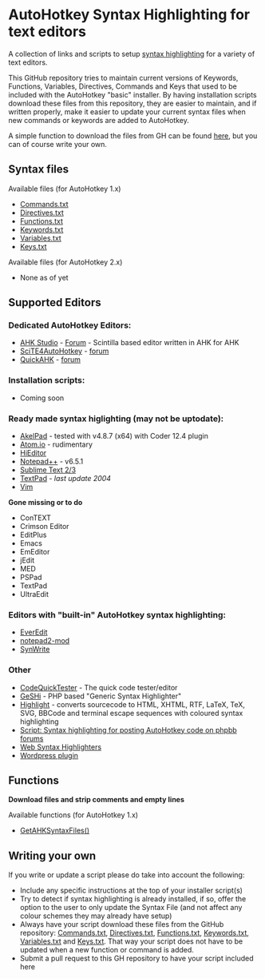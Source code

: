 # AutoHotkey Syntax Highlighting for text editors
 
A collection of links and scripts to setup [syntax highlighting](http://en.wikipedia.org/wiki/Syntax_highlighting)
for a variety of text editors. 

This GitHub repository tries to maintain current versions of Keywords, Functions, Variables, Directives, Commands and Keys that used to be included with the AutoHotkey "basic" installer. By having installation scripts download these files from this repository, they are easier to maintain, and if written properly, make it easier to update your current syntax files when new commands or keywords are added to AutoHotkey.

A simple function to download the files from GH can be found [here](functions/GetAHKSyntaxFiles.ahk), but you can of course write your own.

## Syntax files

Available files (for AutoHotkey 1.x)

* [Commands.txt](Commands.txt)
* [Directives.txt](Directives.txt)
* [Functions.txt](Functions.txt)
* [Keywords.txt](Keywords.txt)
* [Variables.txt](Variables.txt)
* [Keys.txt](Keys.txt)

Available files (for AutoHotkey 2.x)

* None as of yet

## Supported Editors

### Dedicated AutoHotkey Editors:

* [AHK Studio](http://ahkscript.org/boards/viewtopic.php?f=6&t=300) - [Forum](http://ahkscript.org/boards/viewtopic.php?f=6&t=300) - Scintilla based editor written in AHK for AHK
* [SciTE4AutoHotkey](http://fincs.ahk4.net/scite4ahk/) - [forum](http://ahkscript.org/boards/viewtopic.php?f=6&t=62)
* [QuickAHK](http://www.autohotkey.net/~jballi/QuickAHK/v2.2/QuickAHK.zip) - [forum](http://www.autohotkey.com/board/topic/33125-quickahk-v22/)

### Installation scripts:

* Coming soon

### Ready made syntax higlighting (may not be uptodate):

* [AkelPad](https://github.com/Lenchik/Akelpad-syntax-highlighting/blob/master/ahk.coder) - tested with v4.8.7 (x64) with Coder 12.4 plugin
* [Atom.io](https://github.com/nshakin/language-autohotkey) - rudimentary
* [HiEditor](http://www.winasm.net/forum/index.php?showtopic=2321)
* [Notepad++](http://ahkscript.org/boards/viewtopic.php?f=7&t=50) - v6.5.1
* [Sublime Text 2/3](https://github.com/ahkscript/SublimeAutoHotkey)
* [TextPad](http://www.textpad.com/add-ons/files/syntax/autohotkey.zip) - *last update 2004*
* [Vim](https://github.com/vim-scripts/autohotkey-ahk)

**Gone missing or to do**

* ConTEXT
* Crimson Editor
* EditPlus
* Emacs
* EmEditor
* jEdit
* MED
* PSPad
* TextPad
* UltraEdit

### Editors with "built-in" AutoHotkey syntax highlighting:

* [EverEdit](http://www.everedit.net)
* [notepad2-mod](http://xhmikosr.github.io/notepad2-mod/)
* [SynWrite](http://sourceforge.net/projects/synwrite/)

### Other

* [CodeQuickTester](http://ahkscript.org/boards/viewtopic.php?f=6&t=6113) - The quick code tester/editor
* [GeSHi](https://github.com/GeSHi/) - PHP based "Generic Syntax Highlighter"
* [Highlight](http://www.andre-simon.de/doku/highlight/en/highlight.php) - converts sourcecode to HTML, XHTML, RTF, LaTeX, TeX, SVG, BBCode and terminal escape sequences with coloured syntax highlighting
* [Script: Syntax highlighting for posting AutoHotkey code on phpbb forums](https://github.com/ahkon/Highlite)
* [Web Syntax Highlighters](https://github.com/ahkscript/awesome-AutoHotkey#web-syntax-highlighters)
* [Wordpress plugin](https://wordpress.org/plugins/syntaxhighlighter-evolved-autohotkey-brush/)

## Functions

**Download files and strip comments and empty lines**

Available functions (for AutoHotkey 1.x)

* [GetAHKSyntaxFiles()](functions/GetAHKSyntaxFiles.ahk)

## Writing your own

If you write or update a script please do take into account the following:

* Include any specific instructions at the top of your installer script(s)
* Try to detect if syntax highlighting is already installed, if so, offer the option to the user to only update the Syntax File (and not affect any colour schemes they may already have setup)
* Always have your script download these files from the GitHub repository: [Commands.txt](Commands.txt), [Directives.txt](Directives.txt), [Functions.txt](Functions.txt), [Keywords.txt](Keywords.txt), [Variables.txt](Variables.txt) and [Keys.txt](Keys.txt). That way your script does not have to be updated when a new function or command is added.
* Submit a pull request to this GH repository to have your script included here

